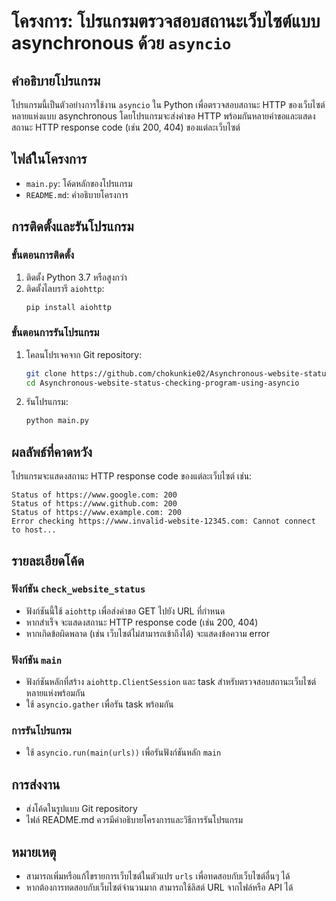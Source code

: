 # โครงการ: โปรแกรมตรวจสอบสถานะเว็บไซต์แบบ asynchronous ด้วย `asyncio`

## คำอธิบายโปรแกรม
โปรแกรมนี้เป็นตัวอย่างการใช้งาน `asyncio` ใน Python เพื่อตรวจสอบสถานะ HTTP ของเว็บไซต์หลายแห่งแบบ asynchronous โดยโปรแกรมจะส่งคำขอ HTTP พร้อมกันหลายคำขอและแสดงสถานะ HTTP response code (เช่น 200, 404) ของแต่ละเว็บไซต์

## ไฟล์ในโครงการ
- `main.py`: โค้ดหลักของโปรแกรม
- `README.md`: คำอธิบายโครงการ

## การติดตั้งและรันโปรแกรม

### ขั้นตอนการติดตั้ง
1. ติดตั้ง Python 3.7 หรือสูงกว่า
2. ติดตั้งไลบรารี `aiohttp`:
   ```bash
   pip install aiohttp
   ```

### ขั้นตอนการรันโปรแกรม
1. โคลนโปรเจคจาก Git repository:
   ```bash
   git clone https://github.com/chokunkie02/Asynchronous-website-status-checking-program-using-asyncio.git
   cd Asynchronous-website-status-checking-program-using-asyncio
   ```
2. รันโปรแกรม:
   ```bash
   python main.py
   ```

## ผลลัพธ์ที่คาดหวัง
โปรแกรมจะแสดงสถานะ HTTP response code ของแต่ละเว็บไซต์ เช่น:
```
Status of https://www.google.com: 200
Status of https://www.github.com: 200
Status of https://www.example.com: 200
Error checking https://www.invalid-website-12345.com: Cannot connect to host...
```

## รายละเอียดโค้ด
### ฟังก์ชัน `check_website_status`
- ฟังก์ชันนี้ใช้ `aiohttp` เพื่อส่งคำขอ GET ไปยัง URL ที่กำหนด
- หากสำเร็จ จะแสดงสถานะ HTTP response code (เช่น 200, 404)
- หากเกิดข้อผิดพลาด (เช่น เว็บไซต์ไม่สามารถเข้าถึงได้) จะแสดงข้อความ error

### ฟังก์ชัน `main`
- ฟังก์ชันหลักที่สร้าง `aiohttp.ClientSession` และ task สำหรับตรวจสอบสถานะเว็บไซต์หลายแห่งพร้อมกัน
- ใช้ `asyncio.gather` เพื่อรัน task พร้อมกัน

### การรันโปรแกรม
- ใช้ `asyncio.run(main(urls))` เพื่อรันฟังก์ชันหลัก `main`

## การส่งงาน
- ส่งโค้ดในรูปแบบ Git repository
- ไฟล์ README.md ควรมีคำอธิบายโครงการและวิธีการรันโปรแกรม

## หมายเหตุ
- สามารถเพิ่มหรือแก้ไขรายการเว็บไซต์ในตัวแปร `urls` เพื่อทดสอบกับเว็บไซต์อื่นๆ ได้
- หากต้องการทดสอบกับเว็บไซต์จำนวนมาก สามารถใช้ลิสต์ URL จากไฟล์หรือ API ได้